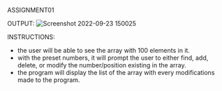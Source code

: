 ASSIGNMENT01

OUTPUT: 
![Screenshot 2022-09-23 150025](https://user-images.githubusercontent.com/98352284/192047801-b638d21f-15b2-454a-b7f1-8bedf097fb3b.jpg)

INSTRUCTIONS:
- the user will be able to see the array with 100 elements in it.
- with the preset numbers, it will prompt the user to either find, add, delete, or modify the number/position existing in the array.
- the program will display the list of the array with every modifications made to the program.

